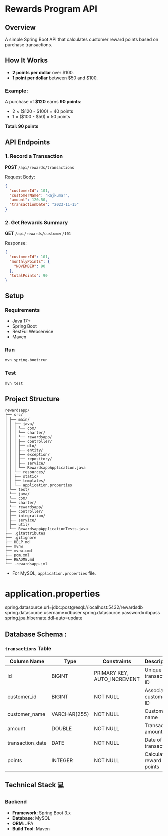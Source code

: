 # Rewards Program API

## Overview
A simple Spring Boot API that calculates customer reward points based on purchase transactions.

## How It Works
- **2 points per dollar** over $100.
- **1 point per dollar** between $50 and $100.

### Example:
A purchase of **$120** earns **90 points**:
- 2 × ($120 - $100) = 40 points
- 1 × ($100 - $50) = 50 points

**Total: 90 points**

## API Endpoints

### 1. Record a Transaction
**POST** `/api/rewards/transactions`

Request Body:
```json
{
  "customerId": 101,
  "customerName": "Rajkumar",
  "amount": 120.50,
  "transactionDate": "2023-11-15"
}
```

### 2. Get Rewards Summary
**GET** `/api/rewards/customer/101`

Response:
```json
{
  "customerId": 101,
  "monthlyPoints": {
    "NOVEMBER": 90
  },
  "totalPoints": 90
}
```

## Setup

### Requirements
- Java 17+
- Spring Boot
- RestFul Webservice
- Maven


### Run
```bash
mvn spring-boot:run
```

### Test
```bash
mvn test
```

## Project Structure
```
rewardsapp/
├── src/
│ ├── main/
│ │ ├── java/
│ │ │ └── com/
│ │ │ └── charter/
│ │ │ └── rewardsapp/
│ │ │ ├── controller/
│ │ │ ├── dto/
│ │ │ ├── entity/
│ │ │ ├── exception/
│ │ │ ├── repository/
│ │ │ ├── service/
│ │ │ └── RewardsappApplication.java
│ │ └── resources/
│ │ ├── static/
│ │ ├── templates/
│ │ └── application.properties
│ └── test/
│ └── java/
│ └── com/
│ └── charter/
│ └── rewardsapp/
│ ├── controller/
│ ├── integration/
│ ├── service/
│ ├── util/
│ └── RewardsappApplicationTests.java
├── .gitattributes
├── .gitignore
├── HELP.md
├── mvnw
├── mvnw.cmd
├── pom.xml
├── README.md
└── .rewardsapp.iml
```



- For MySQL,  `application.properties` file.
# application.properties
spring.datasource.url=jdbc:postgresql://localhost:5432/rewardsdb
spring.datasource.username=dbuser
spring.datasource.password=dbpass
spring.jpa.hibernate.ddl-auto=update

## Database Schema :

### `transactions` Table
| Column Name         | Type         | Constraints       | Description                     |
|---------------------|--------------|-------------------|---------------------------------|
| id                  | BIGINT       | PRIMARY KEY, AUTO_INCREMENT | Unique transaction ID     |
| customer_id         | BIGINT       | NOT NULL          | Associated customer ID          |
| customer_name       | VARCHAR(255) | NOT NULL          | Customer name                   |
| amount              | DOUBLE       | NOT NULL          | Transaction amount              |
| transaction_date    | DATE         | NOT NULL          | Date of transaction             |
| points              | INTEGER      | NOT NULL          | Calculated reward points        |

## Technical Stack :computer:

### Backend
- **Framework**: Spring Boot 3.x
- **Database**: MySQL
- **ORM**: JPA
- **Build Tool**: Maven
